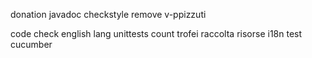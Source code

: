 donation
javadoc
checkstyle
remove v-ppizzuti

code
check english lang
unittests
count trofei
raccolta risorse
i18n
test cucumber
